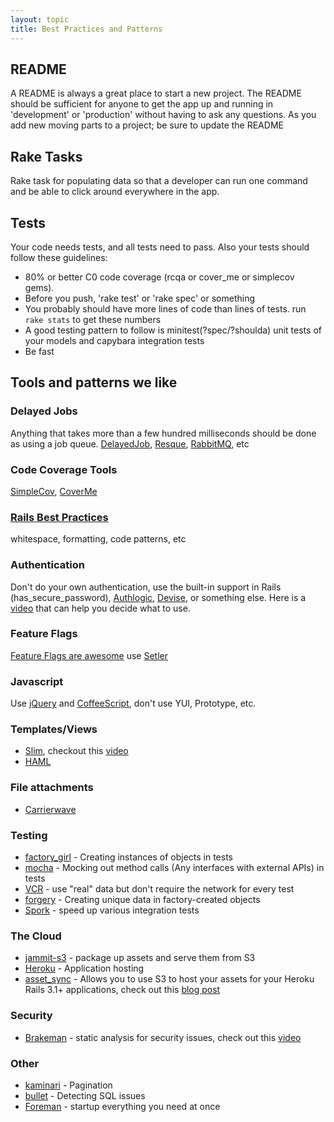 ```yaml
---
layout: topic
title: Best Practices and Patterns
---
```



README
------

A README is always a great place to start a new project. The README should be sufficient for anyone to get the app up and running in 'development' or 'production' without having to ask any questions. As you add new moving parts to a project; be sure to update the README


Rake Tasks
----------

Rake task for populating data so that a developer can run one command and be able to click around everywhere in the app.


Tests
-----

Your code needs tests, and all tests need to pass. Also your tests should follow these guidelines:

* 80% or better C0 code coverage (rcqa or cover_me or simplecov gems). 
* Before you push, 'rake test' or 'rake spec' or something
* You probably should have more lines of code than lines of tests. run `rake stats` to get these numbers
* A good testing pattern to follow is minitest(?spec/?shoulda) unit tests of your models and capybara integration tests
* Be fast

    
Tools and patterns we like
--------------------------

### Delayed Jobs 

Anything that takes more than a few hundred milliseconds should be done as using a job queue. [DelayedJob](https://github.com/tobi/delayed_job), [Resque](https://github.com/defunkt/resque), [RabbitMQ](http://www.rabbitmq.com/), etc

### Code Coverage Tools 

[SimpleCov](https://github.com/colszowka/simplecov), [CoverMe](https://github.com/markbates/cover_me)

### [Rails Best Practices](https://github.com/railsbp/rails_best_practices) 

whitespace, formatting, code patterns, etc

### Authentication 

Don't do your own authentication, use the built-in support in Rails (has_secure_password), [Authlogic](https://github.com/binarylogic/authlogic), [Devise](https://github.com/plataformatec/devise), or something else. Here is a [video](http://vimeo.com/39498553) that can help you decide what to use.

### Feature Flags

[Feature Flags are awesome](http://highgroove.com/articles/2011/08/22/introducing-setler-for-feature-flags.html) use [Setler](https://github.com/ckdake/setler)

### Javascript

Use [jQuery](http://jquery.com/) and [CoffeeScript](http://coffeescript.org/), don't use YUI, Prototype, etc.


### Templates/Views

* [Slim](http://slim-lang.com/), checkout this [video](http://vimeo.com/33802242)
* [HAML](http://haml-lang.com/)

### File attachments 

* [Carrierwave](https://github.com/jnicklas/carrierwave)

### Testing
* [factory_girl](https://github.com/thoughtbot/factory_girl_rails) - Creating instances of objects in tests
* [mocha](https://github.com/floehopper/mocha) - Mocking out method calls (Any interfaces with external APIs) in tests
* [VCR](https://github.com/myronmarston/vcr) - use "real" data but don't require the network for every test
* [forgery](https://github.com/sevenwire/forgery) - Creating unique data in factory-created objects
* [Spork](https://github.com/sporkrb/spork) - speed up various integration tests

  
  
### The Cloud

* [jammit-s3](https://github.com/railsjedi/jammit-s3) - package up assets and serve them from S3
* [Heroku](http://www.heroku.com/) - Application hosting
* [asset_sync](https://github.com/rumblelabs/asset_sync)  - Allows you to use S3 to host your assets for your Heroku Rails 3.1+ applications, check out this [blog post](http://ckdake.com/content/2011/rails-31-assets-on-s3-with-https.html)

### Security

* [Brakeman](https://github.com/presidentbeef/brakeman) - static analysis for security issues, check out this [video](http://vimeo.com/35766582)

### Other
  
* [kaminari](https://github.com/amatsuda/kaminari) - Pagination
* [bullet](https://github.com/flyerhzm/bullet) - Detecting SQL issues
* [Foreman](https://github.com/ddollar/foreman) - startup everything you need at once